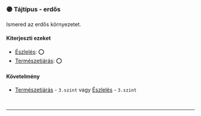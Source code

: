 ### 🟣 Tájtípus - erdős

Ismered az erdős környezetet.

#### Kiterjeszti ezeket

- [Észlelés](../kepzettsegek.primer.altalanos/eszleles.md): ⭕
- [Természetjárás](../kepzettsegek.szekunder/termeszetjaras.md): ⭕

#### Követelmény

- [Természetjárás](../kepzettsegek.szekunder/termeszetjaras.md) - `3.szint` vagy [Észlelés](../kepzettsegek.primer.altalanos/eszleles.md) - `3.szint`

<br />

---
